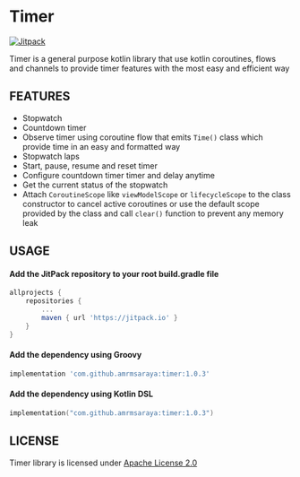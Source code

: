 # Timer
[![Jitpack](https://img.shields.io/jitpack/v/github/amrmsaraya/timer)](https://jitpack.io/#amrmsaraya/timer)

Timer is a general purpose kotlin library that use kotlin coroutines, flows and channels to provide timer features with the most easy and efficient way

## FEATURES
- Stopwatch
- Countdown timer
- Observe timer using coroutine flow that emits `Time()`  class which provide time in an easy and formatted way
- Stopwatch laps
- Start, pause, resume and reset timer
- Configure countdown timer timer and delay anytime
- Get the current status of the stopwatch
- Attach `CoroutineScope` like `viewModelScope` or `lifecycleScope` to the class constructor to cancel active coroutines or use the default scope provided by the class and call `clear()` function to prevent any memory leak 


## USAGE
#### Add the JitPack repository to your root build.gradle file 

```groovy
allprojects {
	repositories {
		...
		maven { url 'https://jitpack.io' }
	}
}
```

#### Add the dependency using Groovy
```groovy
implementation 'com.github.amrmsaraya:timer:1.0.3'
```

#### Add the dependency using Kotlin DSL
```kotlin
implementation("com.github.amrmsaraya:timer:1.0.3")
```

## LICENSE
Timer library is licensed under [Apache License 2.0](https://www.apache.org/licenses/LICENSE-2.0)
